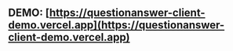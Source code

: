 ## DEMO: [https://questionanswer-client-demo.vercel.app](https://questionanswer-client-demo.vercel.app)
